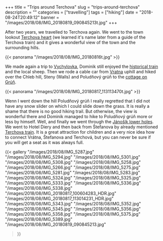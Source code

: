 +++
title = "Trips around Terchova"
slug = "trips-around-terchova"
description = ""
categories = ["travelling"]
tags = ["hiking"]
date = "2018-08-24T20:49:12"
banner = "/images/2018/08/IMG_20180819_090845213t.jpg"
+++

After two years, we travelled to Terchova again. We went to the town lookout <a title="Terchova heart" href="https://www.terchova.sk/navstevnik/zaujimavosti-obce/naucny-chodnik" target="_blank">Terchova heart</a> (we learned it's name later from a guide of the Terchova train) and it gives a wonderful view of the town and the surrounding hills. 

{{< panorama "/images/2018/08/IMG_20180816t.jpg"  >}}

We made again a trip to <a title="Vychylovka" href="https://www.kysuckemuzeum.sk/muzeum-kysuckej-dediny" target="_blank">Vychylovka</a>, Dominik still enjoyed the <a title="Historical Logging Switchback Railway" href="https://en.wikipedia.org/wiki/Historical_Logging_Switchback_Railway" target="_blank">historical train</a> and the local sheep. Then we rode a cable car from <a title="Vrátna" href="http://www.vratna.sk/en" target="_blank">Vratna</a> uphill and hiked over the Chleb hill, Steny (Walls) and Poludňový grúň to the <a title="Cottage on Grúň" href="http://en.chatanagruni.sk/" target="_blank">cottage on Grúň</a>. 

{{< panorama "/images/2018/08/IMG_20180817_113113470t.jpg"  >}}

Wenn I went down the hill Poludňový grúň I really regretted that I did not have any snow slider on which I could slide down the grass. It is really a shame that there is no good hiking trail. But otherwise, the view is wonderful there and Dominik managed to hike to Poludňový grúň more or less by himself. Well, and finally we went through the <a title="Jánošík holes" href="https://www.terchova.sk/navstevnik/turisticke-trasy/janosikove-diery" target="_blank">Jánošík lower holes</a>. We went to Hotel Diery and then back from Štefanova by already mentioned <a title="Terchova train" href="http://www.terchovskyvlacik.sk/" target="_blank">Terchova train</a>. It is a great attraction for children and a very nice idea how to connect Vrátna, Štefanova and Terchová, but you can never be sure if you will get a seat as it was always full.


{{< gallery
  "/images/2018/08/IMG_5287.jpg"
  "/images/2018/08/IMG_5294.jpg"
  "/images/2018/08/IMG_5301.jpg"
  "/images/2018/08/IMG_5308.jpg"
  "/images/2018/08/IMG_5258.jpg"
  "/images/2018/08/IMG_5266.jpg"
  "/images/2018/08/IMG_5275.jpg"
  "/images/2018/08/IMG_5281.jpg"
  "/images/2018/08/IMG_5283.jpg"
  "/images/2018/08/IMG_5324.jpg"
  "/images/2018/08/IMG_5325.jpg"
  "/images/2018/08/IMG_5333.jpg"
  "/images/2018/08/IMG_5336.jpg"
  "/images/2018/08/IMG_5338.jpg"
  "/images/2018/08/IMG_20180817_100604283_HDR.jpg"
  "/images/2018/08/IMG_20180817_113014231_HDR.jpg"
  "/images/2018/08/IMG_5343.jpg"
  "/images/2018/08/IMG_5352.jpg"
  "/images/2018/08/IMG_5345.jpg"
  "/images/2018/08/IMG_5356.jpg"
  "/images/2018/08/IMG_5358.jpg"
  "/images/2018/08/IMG_5375.jpg"
  "/images/2018/08/IMG_5389.jpg"
  "/images/2018/08/IMG_20180819_090845213.jpg"
>}}
